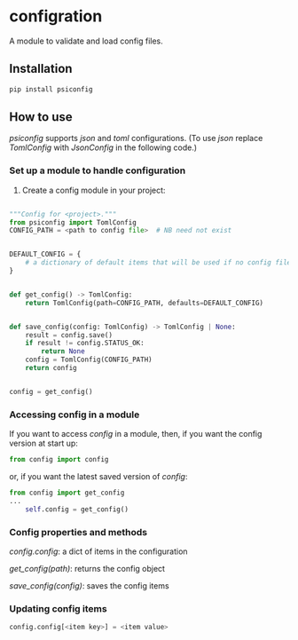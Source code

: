 # configration

A module to validate and load config files.

## Installation

```bash
pip install psiconfig
```

## How to use

*psiconfig* supports *json* and *toml* configurations. (To use *json* replace *TomlConfig* with *JsonConfig* in the following code.)

### Set up a module to handle configuration

1. Create a config module in your project:

```python

"""Config for <project>."""
from psiconfig import TomlConfig
CONFIG_PATH = <path to config file>  # NB need not exist


DEFAULT_CONFIG = {
    # a dictionary of default items that will be used if no config file is found
}


def get_config() -> TomlConfig:
    return TomlConfig(path=CONFIG_PATH, defaults=DEFAULT_CONFIG)


def save_config(config: TomlConfig) -> TomlConfig | None:
    result = config.save()
    if result != config.STATUS_OK:
        return None
    config = TomlConfig(CONFIG_PATH)
    return config


config = get_config()
```

### Accessing config in a module

If you want to access *config* in a module, then, if you want the config version at start up:

```python
from config import config
```

or, if you want the latest saved version of *config*:

```python
from config import get_config
...
    self.config = get_config()
```

### Config properties and methods

*config.config*: a dict of items in the configuration

*get_config(path)*: returns the config object

*save_config(config)*: saves the config items

### Updating config items

```python
config.config[<item key>] = <item value>
```
